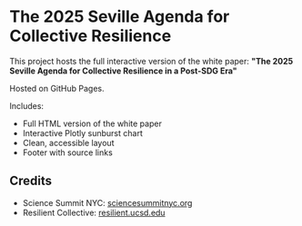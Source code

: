 # The 2025 Seville Agenda for Collective Resilience

This project hosts the full interactive version of the white paper:
**"The 2025 Seville Agenda for Collective Resilience in a Post-SDG Era"**

Hosted on GitHub Pages.

Includes:
- Full HTML version of the white paper
- Interactive Plotly sunburst chart
- Clean, accessible layout
- Footer with source links

## Credits
- Science Summit NYC: [sciencesummitnyc.org](https://sciencesummitnyc.org)
- Resilient Collective: [resilient.ucsd.edu](https://resilient.ucsd.edu)
